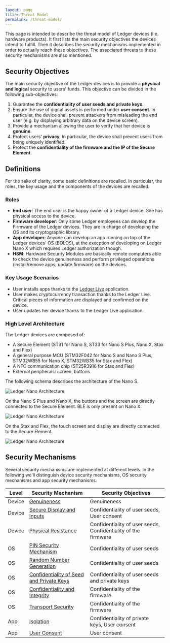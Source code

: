 ```yaml
---
layout: page
title: Threat Model
permalink: /threat-model/
---
```


This page is intended to describe the threat model of Ledger devices (i.e. hardware products). It first lists the main security objectives the devices intend to fulfill. Then it describes the security mechanisms implemented in order to actually reach these objectives. The associated threats to these security mechanisms are also mentioned.

## Security Objectives

The main security objective of the Ledger devices is to provide a **physical and logical** security to users' funds. This objective can be divided in the following sub-objectives:

1. Guarantee the **confidentiality of user seeds and private keys**.
2. Ensure the use of digital assets is performed under **user consent**. In particular, the device shall prevent attackers from misleading the end user (e.g. by displaying arbitrary data on the device screen).
3. Provide a mechanism allowing the user to verify that her device is **genuine**.
4. Protect users' **privacy**. In particular, the device shall prevent users from being uniquely identified.
5. Protect the **confidentiality of the firmware and the IP of the Secure Element**.

## Definitions

For the sake of clarity, some basic definitions are recalled. In particular, the roles, the key usage and the components of the devices are recalled.

### Roles

- **End user**: The end user is the happy owner of a Ledger device. She has physical access to the device.
- **Firmware developer**: Only some Ledger employees can develop the Firmware of the Ledger devices. They are in charge of developing the OS and its cryptographic library.
- **App developer**: Anyone can develop an app running on top of the Ledger devices' OS (BOLOS), at the execption of developing on Ledger Nano X which requires Ledger authorization though.
- **HSM**: Hardware Security Modules are basically remote computers able to check the device genuineness and perform privileged operations (install/remove apps, update firmware) on the devices.

### Key Usage Scenarios

- User installs apps thanks to the [Ledger Live](https://www.ledger.com/ledger-live) application.
- User makes cryptocurrency transaction thanks to the Ledger Live. Critical pieces of information are displayed and confirmed on the device.
- User updates her device thanks to the Ledger Live application.

### High Level Architecture

The Ledger devices are composed of:

- A Secure Element (ST31 for Nano S, ST33 for Nano S Plus, Nano X, Stax and Flex)
- A general purpose MCU (STM32F042 for Nano S and Nano S Plus, STM32WB55 for Nano X, STM32WB35 for Stax and Flex)
- A NFC communication chip (ST25R3916 for Stax and Flex)
- External peripherals: screen, buttons

The following schema describes the architecture of the Nano S.

![Ledger Nano Architecture](architecture_nanos.png)

On the Nano S Plus and Nano X, the buttons and the screen are directly connected to the Secure Element. BLE is only present on Nano X.

![Ledger Nano Architecture](architecture_nanox.png)

On the Stax and Flex, the touch screen and display are directly connected to the Secure Element.

![Ledger Nano Architecture](architecture_stax.png)

## Security Mechanisms

Several security mechanisms are implemented at different levels. In the following we'll distinguish device security mechanisms, OS security mechanisms and app security mechanisms.

| Level  | Security Mechanism                                           | Security Objectives                                          |
| ------ | ------------------------------------------------------------ | ------------------------------------------------------------ |
| Device | [Genuineness](device-genuineness/)                         | Genuineness                                                  |
| Device | [Secure Display and Inputs](device-secure-display-and-inputs/) | Confidentiality of user seeds, User consent                  |
| Device | [Physical Resistance](device-physical-resistance/)         | Confidentiality of user seeds, Confidentiality of the firmware |
| OS     | [PIN Security Mechanism](os-pin-security-mechanism/)       | Confidentiality of user seeds                                |
| OS     | [Random Number Generation](os-random-number-generation/)   | Confidentiality of user seeds                                |
| OS     | [Confidentiality of Seed and Private Keys](os-seed-confidentiality/) | Confidentiality of user seeds and private keys               |
| OS     | [Confidentiality and Integrity](os-confidentiality-and-integrity/) | Confidentiality of the firmware                              |
| OS     | [Transport Security](os-transport-security/)               | Confidentiality of the firmware                              |
| App    | [Isolation](app-isolation/)                                | Confidentiality of private keys, User consent                |
| App    | [User Consent](app-user-consent/)                          | User consent                                                 |
